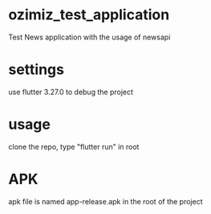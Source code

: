 # ozimiz_test_application
Test News application with the usage of newsapi

# settings
use flutter 3.27.0 to debug the project

# usage
clone the repo, type "flutter run" in root

# APK
apk file is named app-release.apk in the root of the project
